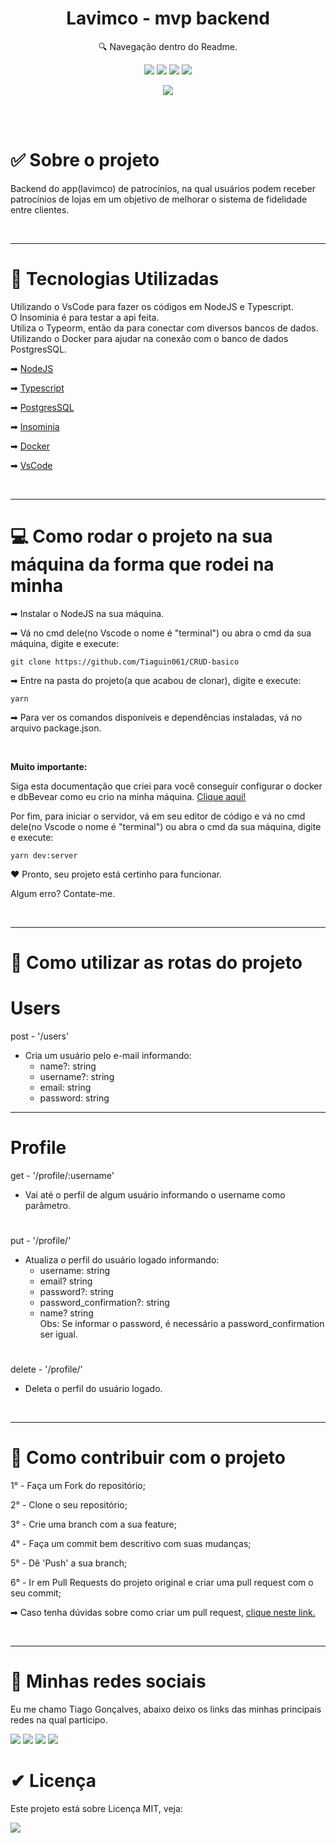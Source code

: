 <h1 align="center"> Lavimco - mvp backend </h1>

<p align="center">🔍 Navegação dentro do Readme. </p>

<div align="center">

  [![](https://img.shields.io/badge/-Sobre-5276f2)](#sobre-o-projeto)
  [![](https://img.shields.io/badge/-Tecnologias-5276f2)](#techs)
  [![](https://img.shields.io/badge/-Começando-5276f2)](#rodar-projeto)
  [![](https://img.shields.io/badge/-Contribuir-5276f2)](#contribuir)
  <!-- [![](https://img.shields.io/badge/-Social-5276f2)](#rede-social) -->
  [![](https://img.shields.io/badge/-Licença-5276f2)](#license)

</div>

</br></br>

<div align="left">
  <h1 id="sobre-o-projeto"> ✅ Sobre o projeto </h1>
  <p>
    Backend do app(lavimco) de patrocínios, na qual usuários podem receber patrocínios de lojas em um objetivo de melhorar o sistema de fidelidade entre clientes.
  </p>
</div>

</br>

___

<div align="left"> 
  <h1 id="techs">🚀 Tecnologias Utilizadas </h1> 
  <p>
    Utilizando o VsCode para fazer os códigos em NodeJS e Typescript. 
    </br>
    O Insominia é para testar a api feita.
    </br>
    Utiliza o Typeorm, então da para conectar com diversos bancos de dados.
    </br>
    Utilizando o Docker para ajudar na conexão com o banco de dados PostgresSQL.
  </p>
  <div>
    <p>
      ➡
      <a href="https://nodejs.org/en/"> NodeJS</a>
    </p>
    <p>
      ➡
      <a href="https://www.typescriptlang.org"> Typescript</a>
    </p>
    <p>
      ➡
      <a href="https://www.typescriptlang.org"> PostgresSQL</a>
    </p>
    <p>
      ➡
      <a href="https://insomnia.rest"> Insominia</a>
    </p>
    <p>
      ➡
      <a href="https://www.docker.com"> Docker</a>
    </p>
    <p>
      ➡
      <a href="https://code.visualstudio.com"> VsCode</a>
    </p>
  </div>
</div> 

</br>

___

<div align="left">
  <h1 id="rodar-projeto">💻 Como rodar o projeto na sua máquina da forma que rodei na minha</h1>
  <p>➡ Instalar o NodeJS na sua máquina. <p>

  <p>➡ Vá no cmd dele(no Vscode o nome é "terminal") ou abra o cmd da sua máquina, digite e execute: </p>
  <p> 

    git clone https://github.com/Tiaguin061/CRUD-basico
  </p>
  <p>➡ Entre na pasta do projeto(a que acabou de clonar), digite e execute: </p>
  <p>

    yarn
  </p>
  <p>➡ Para ver os comandos disponíveis e dependências instaladas, vá no arquivo package.json. </p>
  
  </br>

  <strong>Muito importante:</strong>
  <p>
    Siga esta documentação que criei para você conseguir configurar o docker e dbBevear como eu crio na minha máquina.
    <a target="_blank" href="https://www.notion.so/Configura-o-b-sica-do-docker-e-dbBeaver-3d0807f69f5b44c68810fd9dc3a1844a"> Clique aqui! </a>

  </br>

  <p> Por fim, para iniciar o servidor, vá em seu editor de código e vá no cmd dele(no Vscode o nome é "terminal") ou abra o cmd da sua máquina, digite e execute: </p>
  <p>

    yarn dev:server 
  </p>
  <p>❤ Pronto, seu projeto está certinho para funcionar.</p>
  <p> Algum erro? Contate-me. </p>
</div>

</br>

___


<div align="left">
  <h1 id="rotas">🔗 Como utilizar as rotas do projeto</h1>

  <h1>Users</h1>

  post - '/users'
    
  - Cria um usuário pelo e-mail informando:
    - name?: string
    - username?: string
    - email: string
    - password: string
  
  ___

  <h1>Profile</h1>
  
  get - '/profile/:username'
    
  - Vai até o perfil de algum usuário informando o username como parâmetro.

  <h1> </h1>

  put - '/profile/'

  - Atualiza o perfil do usuário logado informando:
    - username: string
    - email? string
    - password?: string 
    - password_confirmation?: string
    - name? string <br/>
      Obs: Se informar o password, é necessário a password_confirmation ser igual.

  <h1> </h1>

  delete - '/profile/'
  
  - Deleta o perfil do usuário logado.
</div>

</br>

___

<div align="left">
  <h1 id="contribuir">🔗 Como contribuir com o projeto</h1>
  <div>
    <p> 1° - Faça um Fork do repositório; </p>
    <p> 2° - Clone o seu repositório; </p>
    <p> 3° - Crie uma branch com a sua feature; </p>
    <p> 4° - Faça um commit bem descritivo com suas mudanças; </p>
    <p> 5° - Dê 'Push' a sua branch; </p>
    <p> 6° - Ir em Pull Requests do projeto original e criar uma pull request com o seu commit; </p>
    <p>
     ➡ Caso tenha dúvidas sobre como criar um pull request, 
      <a 
        href="https://docs.github.com/pt/github/collaborating-with-issues-and-pull-requests/creating-a-pull-request"> clique neste link.
      </a>  
    </p>
  </div>
</div>

</br>

___

<div align="left">
  <h1 id="rede-social">📱 Minhas redes sociais</h1>
  <p> Eu me chamo Tiago Gonçalves, abaixo deixo os links das minhas principais redes na qual participo.
  </p>

  [![](https://img.shields.io/badge/-Github-434140)](https://github.com/Tiaguin061)
  [![](https://img.shields.io/badge/-Linkedin-3DC3C9)](https://www.linkedin.com/in/tiagogoncalves200428/)
  [![](https://img.shields.io/badge/-Instagram-EA3C7A)](https://www.instagram.com/tiaguinho_gon1/?hl=pt-br)
  [![](https://img.shields.io/badge/-Discord-5276f2)](https://discord.com/users/586186122611130368)

</div>

<div align="left">
  <h1 id="license">✔ Licença</h1>
  <p>  Este projeto está sobre Licença MIT, veja: 

  [![](https://img.shields.io/badge/-✔Licença-3CEA5A)]()

</div>